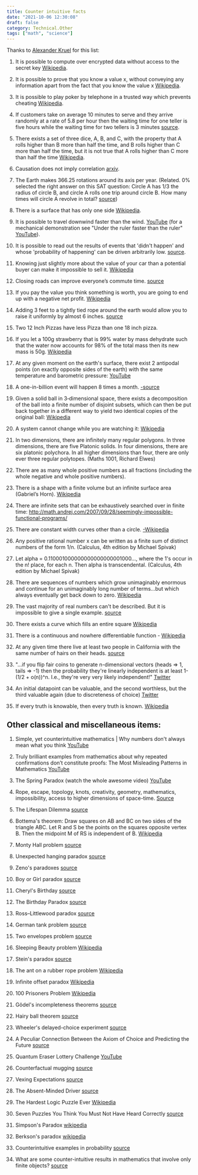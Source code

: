 ```yaml
---
title: Counter intuitive facts
date: "2021-10-06 12:30:08"
draft: false
category: Technical.Other
tags: ["math", "science"]
---
```


Thanks to [Alexander Kruel](https://substack.com/profile/2149674-alexander-kruel) for this list:

1. It is possible to compute over encrypted data without access to the secret key
   [Wikipedia](https://en.wikipedia.org/wiki/Homomorphic_encryption).

2. It is possible to prove that you know a value x, without conveying any information apart from the
   fact that you know the value x [Wikipedia](https://en.wikipedia.org/wiki/Zero-knowledge_proof).

3. It is possible to play poker by telephone in a trusted way which prevents cheating
   [Wikipedia](http://math.stonybrook.edu/~scott/blair/How_play_poker.html).

4. If customers take on average 10 minutes to serve and they arrive randomly at a rate of 5.8 per
   hour then the waiting time for one teller is five hours while the waiting time for two tellers is
   3 minutes
   [source](https://www.johndcook.com/blog/2008/10/21/what-happens-when-you-add-a-new-teller/).

5. There exists a set of three dice, A, B, and C, with the property that A rolls higher than B more
   than half the time, and B rolls higher than C more than half the time, but it is not true that A
   rolls higher than C more than half the time
   [Wikipedia](https://en.wikipedia.org/wiki/Nontransitive_dice).

6. Causation does not imply correlation [arxiv](https://arxiv.org/abs/1505.03118).

7. The Earth makes 366.25 rotations around its axis per year. (Related. 0% selected the right answer
   on this SAT question: Circle A has 1/3 the radius of circle B, and circle A rolls one trip around
   circle B. How many times will circle A revolve in total?
   [source](youtube.com/watch?v=kN3AOMrnEUs))

8. There is a surface that has only one side
   [Wikipedia](https://en.wikipedia.org/wiki/Mobius_strip).

9. It is possible to travel downwind faster than the wind.
   [YouTube](https://youtube.com/watch?v=jyQwgBAaBag) (for a mechanical demonstration see "Under
   the ruler faster than the ruler" [YouTube](https://youtube.com/watch?v=k-trDF8Yldc)).

10. It is possible to read out the results of events that 'didn't happen' and whose 'probability of
    happening' can be driven arbitrarily low.
    [source](https://fqxi.org/community/forum/topic/3345).

11. Knowing just slightly more about the value of your car than a potential buyer can make it
    impossible to sell it. [Wikipedia](https://en.wikipedia.org/wiki/The_Market_for_Lemons)

12. Closing roads can improve everyone’s commute time.
    [source](https://mindyourdecisions.com/blog/2009/01/06/why-the-secret-to-speedier-highways-might-be-closing-some-roads-the-braess-paradox/#.U4Ksl_ldUud)

13. If you pay the value you think something is worth, you are going to end up with a negative net
    profit. [Wikipedia](http://en.wikipedia.org/wiki/Winner%27s_curse)

14. Adding 3 feet to a tightly tied rope around the earth would allow you to raise it uniformly by
    almost 6 inches. [source](http://puzzles.nigelcoldwell.co.uk/fortyone.htm)

15. Two 12 Inch Pizzas have less Pizza than one 18 inch pizza.

16. If you let a 100g strawberry that is 99% water by mass dehydrate such that the water now
    accounts for 98% of the total mass then its new mass is 50g.
    [Wikipedia](https://en.wikipedia.org/wiki/Potato_paradox)

17. At any given moment on the earth's surface, there exist 2 antipodal points (on exactly opposite
    sides of the earth) with the same temperature and barometric pressure:
    [YouTube](https://youtube.com/watch?v=cchIr1OXc8E)

18. A one-in-billion event will happen 8 times a month. [-source](https://gwern.net/Littlewood)

19. Given a solid ball in 3‑dimensional space, there exists a decomposition of the ball into a
    finite number of disjoint subsets, which can then be put back together in a different way to
    yield two identical copies of the original ball:
    [Wikipedia](https://en.wikipedia.org/wiki/Banach%E2%80%93Tarski_paradox)

20. A system cannot change while you are watching it:
    [Wikipedia](https://en.m.wikipedia.org/wiki/Quantum_Zeno_effect)

21. In two dimensions, there are infinitely many regular polygons. In three dimensions, there are
    five Platonic solids. In four dimensions, there are six platonic polychora. In all higher
    dimensions than four, there are only ever three regular polytopes. (Maths 1001, Richard Elwes)

22. There are as many whole positive numbers as all fractions (including the whole negative and
    whole positive numbers).

23. There is a shape with a finite volume but an infinite surface area (Gabriel’s Horn).
    [Wikipedia](https://en.wikipedia.org/wiki/Gabriel%27s_Horn)

24. There are infinite sets that can be exhaustively searched over in finite time:
    http://math.andrej.com/2007/09/28/seemingly-impossible-functional-programs/

25. There are constant width curves other than a circle.
    [-Wikipedia](https://en.wikipedia.org/wiki/Curve_of_constant_width)

26. Any positive rational number x can be written as a finite sum of distinct numbers of the form
    1/n. (Calculus, 4th edition by Michael Spivak)

27. Let alpha = 0.110001000000000000000001000..., where the 1's occur in the n! place, for each n.
    Then alpha is transcendental. (Calculus, 4th edition by Michael Spivak)

28. There are sequences of numbers which grow unimaginably enormous and continue for an unimaginably
    long number of terms...but which always eventually get back down to zero.
    [Wikipedia](https://en.m.wikipedia.org/wiki/Goodstein%27s_theorem)

29. The vast majority of real numbers can't be described. But it is impossible to give a single
    example.
    [source](https://blog.ram.rachum.com/post/54747783932/indescribable-numbers-the-theorem-that-made-me)

30. There exists a curve which fills an entire square
    [Wikipedia](https://en.wikipedia.org/wiki/Space-filling_curve)

31. There is a continuous and nowhere differentiable function -
    [Wikipedia](https://en.wikipedia.org/wiki/Weierstrass_function)

32. At any given time there live at least two people in California with the same number of hairs on
    their heads. [source](https://medium.com/cantors-paradise/the-pigeonhole-principle-e4c637940619)

33. "...if you flip fair coins to generate n-dimensional vectors (heads => 1, tails => -1) then the
    probability they're linearly independent is at least 1-(1/2 + o(n))^n. I.e., they're very very
    likely independent!" [Twitter](twitter.com/michael_nielsen/status/1398408973657677825)

34. An initial datapoint can be valuable, and the second worthless, but the third valuable again
    (due to discreteness of choice) [Twitter](twitter.com/ben_golub/status/1402780581029683203)

35. If every truth is knowable, then every truth is known.
    [Wikipedia](https://en.wikipedia.org/wiki/Fitch%27s_paradox_of_knowability)

## Other classical and miscellaneous items:

1. Simple, yet counterintuitive mathematics | Why numbers don't always mean what you think
   [YouTube](https://youtu.be/xHjQhliXUB0)

2. Truly brilliant examples from mathematics about why repeated confirmations don’t constitute
   proofs: The Most Misleading Patterns in Mathematics [YouTube](https://youtu.be/kp1C0E8Za7k)

3. The Spring Paradox (watch the whole awesome video)
   [YouTube](https://youtube.com/watch?v=Cg73j3QYRJc)

4. Rope, escape, topology, knots, creativity, geometry, mathematics, impossibility, access to higher
   dimensions of space-time.
   [Source](https://www.reddit.com/r/knots/comments/mhimtn/topology_demonstrations/)

5. The Lifespan Dilemma [source](http://lesswrong.com/lw/17h/the_lifespan_dilemma/)

6. Bottema's theorem: Draw squares on AB and BC on two sides of the triangle ABC. Let R and S be the
   points on the squares opposite vertex B. Then the midpoint M of RS is independent of B.
   [Wikipedia](https://en.wikipedia.org/wiki/Bottema%27s_theorem)

7. Monty Hall problem [source](https://en.wikipedia.org/wiki/Monty_Hall_problem)

8. Unexpected hanging paradox [source](https://en.wikipedia.org/wiki/Unexpected_hanging_paradox)

9. Zeno's paradoxes [source](https://en.wikipedia.org/wiki/Zeno%27s_paradoxes)

10. Boy or Girl paradox [source](https://en.wikipedia.org/wiki/Boy_or_Girl_paradox)

11. Cheryl's Birthday [source](https://en.wikipedia.org/wiki/Cheryl%27s_Birthday)

12. The Birthday Paradox [source](http://en.wikipedia.org/wiki/Birthday_problem)

13. Ross–Littlewood paradox [source](https://en.wikipedia.org/wiki/Ross%E2%80%93Littlewood_paradox)

14. German tank problem [source](https://en.wikipedia.org/wiki/German_tank_problem)

15. Two envelopes problem [source](https://en.wikipedia.org/wiki/Two_envelopes_problem)

16. Sleeping Beauty problem [Wikipedia](https://en.wikipedia.org/wiki/Sleeping_Beauty_problem)

17. Stein's paradox [source](twitter.com/johncarlosbaez/status/1298274201682325509)

18. The ant on a rubber rope problem [Wikipedia](https://en.wikipedia.org/wiki/Ant_on_a_rubber_rope)

19. Infinite offset paradox [Wikipedia](https://en.wikipedia.org/wiki/Block-stacking_problem)

20. 100 Prisoners Problem [Wikipedia](https://en.wikipedia.org/wiki/100_prisoners_problem)

21. Gödel's incompleteness theorems
    [source](https://en.wikipedia.org/wiki/G%C3%B6del%27s_incompleteness_theorems)

22. Hairy ball theorem [source](https://en.m.wikipedia.org/wiki/Hairy_ball_theorem)

23. Wheeler's delayed-choice experiment
    [source](https://en.wikipedia.org/wiki/Wheeler%27s_delayed-choice_experiment)

24. A Peculiar Connection Between the Axiom of Choice and Predicting the Future
    [source](https://web.archive.org/web/20100923004908/http://persweb.wabash.edu/facstaff/hardinc/pub/peculiar.pdf)

25. Quantum Eraser Lottery Challenge [YouTube](https://youtube.com/watch?v=2Uzytrooz44)

26. Counterfactual mugging [source](https://wiki.lesswrong.com/wiki/Counterfactual_mugging)

27. Vexing Expectations [source](https://authors.library.caltech.edu/7496/1/NOVmind04.pdf)

28. The Absent-Minded Driver [source](http://lesswrong.com/lw/182/the_absentminded_driver/)

29. The Hardest Logic Puzzle Ever [Wikipedia](https://en.wikipedia.org/wiki/The_Hardest_Logic_Puzzle_Ever)

30. Seven Puzzles You Think You Must Not Have Heard Correctly [source](https://math.dartmouth.edu/~pw/solutions.pdf)

31. Simpson's Paradox [wikipedia](https://en.wikipedia.org/wiki/Simpson%27s_paradox)

32. Berkson's paradox [wikipedia](https://en.wikipedia.org/wiki/Berkson%27s_paradox)

33. Counterintuitive examples in probability [source](https://math.stackexchange.com/questions/2140493/counterintuitive-examples-in-probability)

34. What are some counter-intuitive results in mathematics that involve only finite objects?
    [source](https://math.stackexchange.com/questions/2040811/what-are-some-counter-intuitive-results-in-mathematics-that-involve-only-finite)
